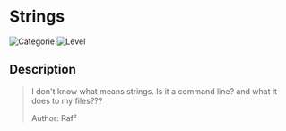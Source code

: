 # Strings
![Categorie](https://img.shields.io/badge/Category-Forensics-red?style=for-the-badge) ![Level](https://img.shields.io/badge/Difficulty-Easy-green?style=for-the-badge)

## Description
> I don't know what means strings. Is it a command line? and what it does to my files???
>
> Author: Raf²